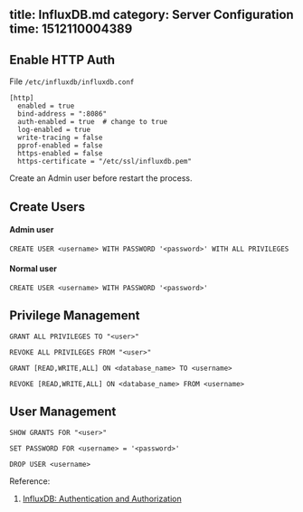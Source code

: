 title: InfluxDB.md
category: Server Configuration
time: 1512110004389
---

## Enable HTTP Auth

File `/etc/influxdb/influxdb.conf`

```
[http]  
  enabled = true  
  bind-address = ":8086"  
  auth-enabled = true  # change to true
  log-enabled = true  
  write-tracing = false  
  pprof-enabled = false  
  https-enabled = false  
  https-certificate = "/etc/ssl/influxdb.pem"  
```

Create an Admin user before restart the process.

## Create Users

#### Admin user

```
CREATE USER <username> WITH PASSWORD '<password>' WITH ALL PRIVILEGES
```

#### Normal user

```
CREATE USER <username> WITH PASSWORD '<password>'
```

## Privilege Management

```
GRANT ALL PRIVILEGES TO "<user>"
```

```
REVOKE ALL PRIVILEGES FROM "<user>"
```

```
GRANT [READ,WRITE,ALL] ON <database_name> TO <username>
```

```
REVOKE [READ,WRITE,ALL] ON <database_name> FROM <username>
```

## User Management

```
SHOW GRANTS FOR "<user>"
```

```
SET PASSWORD FOR <username> = '<password>'
```

```
DROP USER <username>
```

Reference:

1. [InfluxDB: Authentication and Authorization](https://docs.influxdata.com/influxdb/v1.3/query_language/authentication_and_authorization/)

